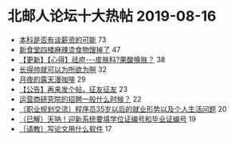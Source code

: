 # 北邮人论坛十大热帖 2019-08-16

- [本科是否有谈薪资的可能](https://bbs.byr.cn/article/Talking/6142232) 73
- [新食堂四楼麻辣烫食物馊掉了](https://bbs.byr.cn/article/Food/503491) 47
- [【更新】【心得】祛痘---皮肤科?果酸换肤？](https://bbs.byr.cn/article/Beauty/326286) 38
- [长得帅就可以为所欲为啊](https://bbs.byr.cn/article/Feeling/3118773) 32
- [月夜的露天漫咖啡](https://bbs.byr.cn/article/Picture/3247460) 29
- [【公告】再来发个帖，征友征友](https://bbs.byr.cn/article/Friends/1934714) 23
- [运营商研究院的招聘一般什么时候？](https://bbs.byr.cn/article/Job/2043721) 22
- [〔职业规划交流〕程序员35岁以后的就业形势以及个人生活问题](https://bbs.byr.cn/article/WorkLife/1127528) 20
- [（已解）天呐！迎新系统要填学位证编号和毕业证编号](https://bbs.byr.cn/article/AimBUPT/105821) 19
- [［请教］写论文用什么软件](https://bbs.byr.cn/article/Paper/35374) 17


